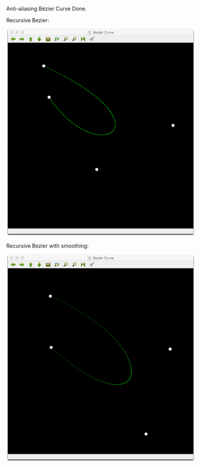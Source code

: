 Anti-aliasing Bézier Curve Done.



Recursive Bezier:

![curve_naive](images/curve_naive.png)



Recursive Bezier with smoothing:

![curve_smoothing](images/curve_smoothing.png)